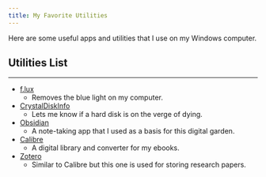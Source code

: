 ```yaml
---
title: My Favorite Utilities
---
```


Here are some useful apps and utilities that I use on my Windows computer.


## Utilities List
---


- [f.lux](https://justgetflux.com/)
    - Removes the blue light on my computer.
- [CrystalDiskInfo](https://crystalmark.info/en/software/crystaldiskinfo/)
    - Lets me know if a hard disk is on the verge of dying.
- [Obsidian](https://obsidian.md/)
    - A note-taking app that I used as a basis for this digital garden.
- [Calibre](https://calibre-ebook.com/)
    - A digital library and converter for my ebooks.
- [Zotero](https://www.zotero.org/)
    - Similar to Calibre but this one is used for storing research papers.
